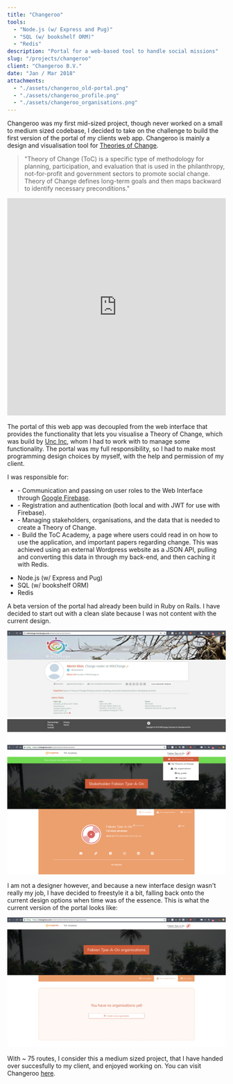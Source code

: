 ```yaml
---
title: "Changeroo"
tools:
  - "Node.js (w/ Express and Pug)"
  - "SQL (w/ bookshelf ORM)"
  - "Redis"
description: "Portal for a web-based tool to handle social missions"
slug: "/projects/changeroo"
client: "Changeroo B.V."
date: "Jan / Mar 2018"
attachments:
  - "./assets/changeroo_old-portal.png"
  - "./assets/changeroo_profile.png"
  - "./assets/changeroo_organisations.png"
---
```


<div class="project--changeroo content__wrapper">
<div class="content__left">

Changeroo was my first mid-sized project, though never worked on a small to medium sized codebase, I decided to take on the challenge to build the first version of the portal of my clients web app. Changeroo is mainly a design and visualisation tool for <a target="_blank" href="https://en.wikipedia.org/wiki/Theory_of_change">Theories of Change</a>.

</div>

<div class="content__right align-right">

> "Theory of Change (ToC) is a specific type of methodology for planning, participation, and evaluation that is used in the philanthropy, not-for-profit and government sectors to promote social change. Theory of Change defines long-term goals and then maps backward to identify necessary preconditions."

</div>
</div>

<div class='embed-container'><iframe src="https://player.vimeo.com/video/229111344" width="100%" height="500" frameborder="0" webkitallowfullscreen mozallowfullscreen allowfullscreen></iframe></div>

<div class="project--changeroo content__wrapper">
<div class="content__left">

The portal of this web app was decoupled from the web interface that provides the functionality that lets you visualise a Theory of Change, which was build by <a href="https://www.uncinc.nl/en/" target="_blank">Unc Inc</a>, whom I had to work with to manage some functionality.
The portal was my full responsibility, so I had to make most programming design choices by myself, with the help and permission of my client.

</div>
<div class="content__right">

I was responsible for:

- \- Communication and passing on user roles to the Web Interface through <a href="https://firebase.google.com/">Google Firebase</a>.
- \- Registration and authentication (both local and with JWT for use with Firebase).
- \- Managing stakeholders, organisations, and the data that is needed to create a Theory of Change.
- \- Build the ToC Academy, a page where users could read in on how to use the application, and important papers regarding change. This was achieved using an external Wordpress website as a JSON API, pulling and converting this data in through my back-end, and then caching it with Redis.

</div>
</div>

<div class="tools">

- Node.js (w/ Express and Pug)
- SQL (w/ bookshelf ORM)
- Redis

</div>

<div class="project--changeroo content__wrapper">
<div class="content__right">

A beta version of the portal had already been build in Ruby on Rails. I have decided to start out with a clean slate because I was not content with the current design.

</div>
<div class="content__left">

<img src="./assets/changeroo_old-portal.png" />

</div>
</div>

<div class="project--changeroo content__wrapper">
<div class="content__left">

<img src="./assets/changeroo_profile.png" />

</div>

<div class="content__right">

I am not a designer however, and because a new interface design wasn't really my job, I have decided to freestyle it a bit, falling back onto the current design options when time was of the essence. This is what the current version of the portal looks like:

</div>
</div>

<img src="./assets/changeroo_organisations.png" />

With ~ 75 routes, I consider this a medium sized project, that I have handed over succesfully to my client, and enjoyed working on. You can visit Changeroo <a href="https://changeroo.com">here</a>.

